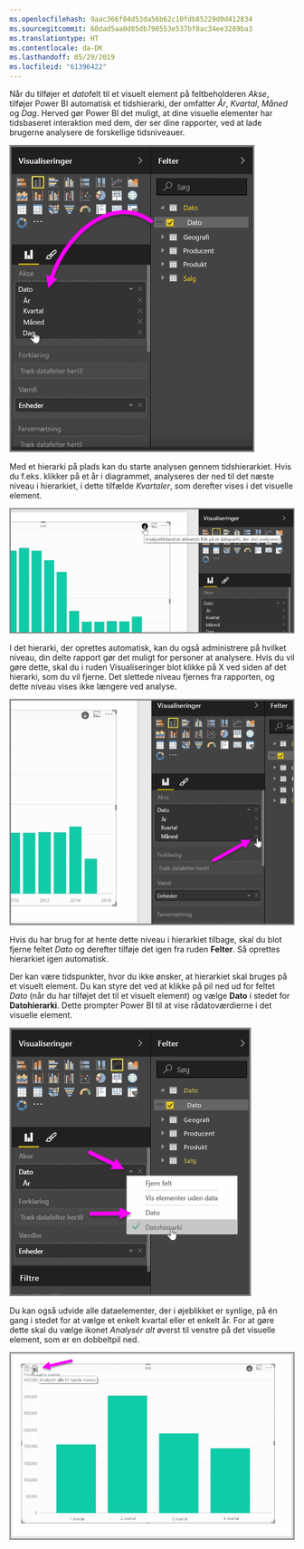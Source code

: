 ```yaml
---
ms.openlocfilehash: 9aac366f04d53da56b62c10fdb85229d0d412834
ms.sourcegitcommit: 60dad5aa0d85db790553e537bf8ac34ee3289ba3
ms.translationtype: HT
ms.contentlocale: da-DK
ms.lasthandoff: 05/29/2019
ms.locfileid: "61396422"
---
```

Når du tilføjer et *dato*felt til et visuelt element på feltbeholderen *Akse*, tilføjer Power BI automatisk et tidshierarki, der omfatter *År*, *Kvartal*, *Måned* og *Dag*. Herved gør Power BI det muligt, at dine visuelle elementer har tidsbaseret interaktion med dem, der ser dine rapporter, ved at lade brugerne analysere de forskellige tidsniveauer.

![](media/3-11g-visual-hierarchies-drilling/3-11g_1.png)

Med et hierarki på plads kan du starte analysen gennem tidshierarkiet. Hvis du f.eks. klikker på et år i diagrammet, analyseres der ned til det næste niveau i hierarkiet, i dette tilfælde *Kvartaler*, som derefter vises i det visuelle element.

![](media/3-11g-visual-hierarchies-drilling/3-11g_2.png)

I det hierarki, der oprettes automatisk, kan du også administrere på hvilket niveau, din delte rapport gør det muligt for personer at analysere. Hvis du vil gøre dette, skal du i ruden Visualiseringer blot klikke på X ved siden af det hierarki, som du vil fjerne. Det slettede niveau fjernes fra rapporten, og dette niveau vises ikke længere ved analyse.

![](media/3-11g-visual-hierarchies-drilling/3-11g_3.png)

Hvis du har brug for at hente dette niveau i hierarkiet tilbage, skal du blot fjerne feltet *Dato* og derefter tilføje det igen fra ruden **Felter**. Så oprettes hierarkiet igen automatisk.

Der kan være tidspunkter, hvor du ikke ønsker, at hierarkiet skal bruges på et visuelt element. Du kan styre det ved at klikke på pil ned ud for feltet *Dato* (når du har tilføjet det til et visuelt element) og vælge **Dato** i stedet for **Datohierarki**. Dette prompter Power BI til at vise rådatoværdierne i det visuelle element.

![](media/3-11g-visual-hierarchies-drilling/3-11g_4.png)

Du kan også udvide alle dataelementer, der i øjeblikket er synlige, på én gang i stedet for at vælge et enkelt kvartal eller et enkelt år. For at gøre dette skal du vælge ikonet *Analysér alt* øverst til venstre på det visuelle element, som er en dobbeltpil ned.

![](media/3-11g-visual-hierarchies-drilling/3-11g_5.png)

